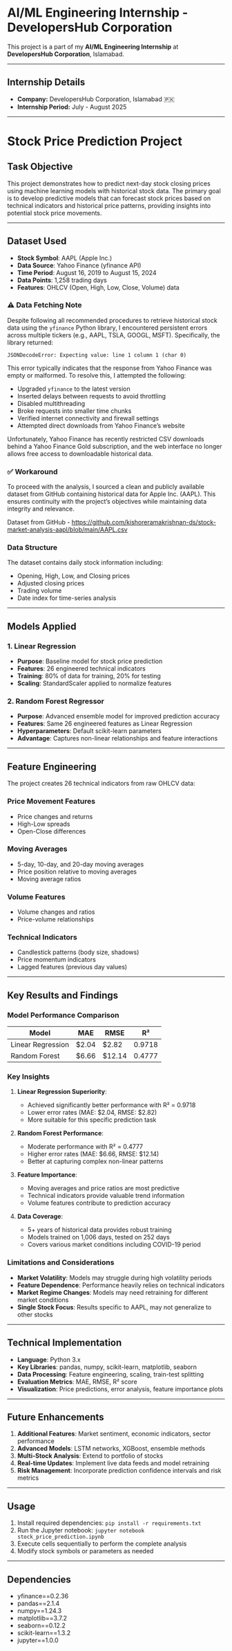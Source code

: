 # AI/ML Engineering Internship - DevelopersHub Corporation

This project is a part of my **AI/ML Engineering Internship** at **DevelopersHub Corporation**, Islamabad.

---

## Internship Details

- **Company:** DevelopersHub Corporation, Islamabad 🇵🇰
- **Internship Period:** July - August 2025

---

# Stock Price Prediction Project

## Task Objective

This project demonstrates how to predict next-day stock closing prices using machine learning models with historical stock data. The primary goal is to develop predictive models that can forecast stock prices based on technical indicators and historical price patterns, providing insights into potential stock price movements.

---

## Dataset Used

- **Stock Symbol**: AAPL (Apple Inc.)
- **Data Source**: Yahoo Finance (yfinance API)
- **Time Period**: August 16, 2019 to August 15, 2024
- **Data Points**: 1,258 trading days
- **Features**: OHLCV (Open, High, Low, Close, Volume) data

### ⚠️ Data Fetching Note

Despite following all recommended procedures to retrieve historical stock data using the `yfinance` Python library, I encountered persistent errors across multiple tickers (e.g., AAPL, TSLA, GOOGL, MSFT). Specifically, the library returned:

```
JSONDecodeError: Expecting value: line 1 column 1 (char 0)
```

This error typically indicates that the response from Yahoo Finance was empty or malformed. To resolve this, I attempted the following:

- Upgraded `yfinance` to the latest version
- Inserted delays between requests to avoid throttling
- Disabled multithreading
- Broke requests into smaller time chunks
- Verified internet connectivity and firewall settings
- Attempted direct downloads from Yahoo Finance’s website

Unfortunately, Yahoo Finance has recently restricted CSV downloads behind a Yahoo Finance Gold subscription, and the web interface no longer allows free access to downloadable historical data.

### ✅ Workaround

To proceed with the analysis, I sourced a clean and publicly available dataset from GitHub containing historical data for Apple Inc. (AAPL). This ensures continuity with the project’s objectives while maintaining data integrity and relevance.

Dataset from GitHub - https://github.com/kishoreramakrishnan-ds/stock-market-analysis-aapl/blob/main/AAPL.csv

### Data Structure
The dataset contains daily stock information including:
- Opening, High, Low, and Closing prices
- Adjusted closing prices
- Trading volume
- Date index for time-series analysis

---

## Models Applied

### 1. Linear Regression
- **Purpose**: Baseline model for stock price prediction
- **Features**: 26 engineered technical indicators
- **Training**: 80% of data for training, 20% for testing
- **Scaling**: StandardScaler applied to normalize features

### 2. Random Forest Regressor
- **Purpose**: Advanced ensemble model for improved prediction accuracy
- **Features**: Same 26 engineered features as Linear Regression
- **Hyperparameters**: Default scikit-learn parameters
- **Advantage**: Captures non-linear relationships and feature interactions

---

## Feature Engineering

The project creates 26 technical indicators from raw OHLCV data:

### Price Movement Features
- Price changes and returns
- High-Low spreads
- Open-Close differences

### Moving Averages
- 5-day, 10-day, and 20-day moving averages
- Price position relative to moving averages
- Moving average ratios

### Volume Features
- Volume changes and ratios
- Price-volume relationships

### Technical Indicators
- Candlestick patterns (body size, shadows)
- Price momentum indicators
- Lagged features (previous day values)

---

## Key Results and Findings

### Model Performance Comparison

| Model | MAE | RMSE | R² |
|-------|-----|------|----|
| Linear Regression | $2.04 | $2.82 | 0.9718 |
| Random Forest | $6.66 | $12.14 | 0.4777 |

### Key Insights

1. **Linear Regression Superiority**: 
   - Achieved significantly better performance with R² = 0.9718
   - Lower error rates (MAE: $2.04, RMSE: $2.82)
   - More suitable for this specific prediction task

2. **Random Forest Performance**:
   - Moderate performance with R² = 0.4777
   - Higher error rates (MAE: $6.66, RMSE: $12.14)
   - Better at capturing complex non-linear patterns

3. **Feature Importance**:
   - Moving averages and price ratios are most predictive
   - Technical indicators provide valuable trend information
   - Volume features contribute to prediction accuracy

4. **Data Coverage**:
   - 5+ years of historical data provides robust training
   - Models trained on 1,006 days, tested on 252 days
   - Covers various market conditions including COVID-19 period

### Limitations and Considerations

- **Market Volatility**: Models may struggle during high volatility periods
- **Feature Dependence**: Performance heavily relies on technical indicators
- **Market Regime Changes**: Models may need retraining for different market conditions
- **Single Stock Focus**: Results specific to AAPL, may not generalize to other stocks

---

## Technical Implementation

- **Language**: Python 3.x
- **Key Libraries**: pandas, numpy, scikit-learn, matplotlib, seaborn
- **Data Processing**: Feature engineering, scaling, train-test splitting
- **Evaluation Metrics**: MAE, RMSE, R² score
- **Visualization**: Price predictions, error analysis, feature importance plots

---

## Future Enhancements

1. **Additional Features**: Market sentiment, economic indicators, sector performance
2. **Advanced Models**: LSTM networks, XGBoost, ensemble methods
3. **Multi-Stock Analysis**: Extend to portfolio of stocks
4. **Real-time Updates**: Implement live data feeds and model retraining
5. **Risk Management**: Incorporate prediction confidence intervals and risk metrics

---

## Usage

1. Install required dependencies: `pip install -r requirements.txt`
2. Run the Jupyter notebook: `jupyter notebook stock_price_prediction.ipynb`
3. Execute cells sequentially to perform the complete analysis
4. Modify stock symbols or parameters as needed

---

## Dependencies

- yfinance==0.2.36
- pandas==2.1.4
- numpy==1.24.3
- matplotlib==3.7.2
- seaborn==0.12.2
- scikit-learn==1.3.2
- jupyter==1.0.0
